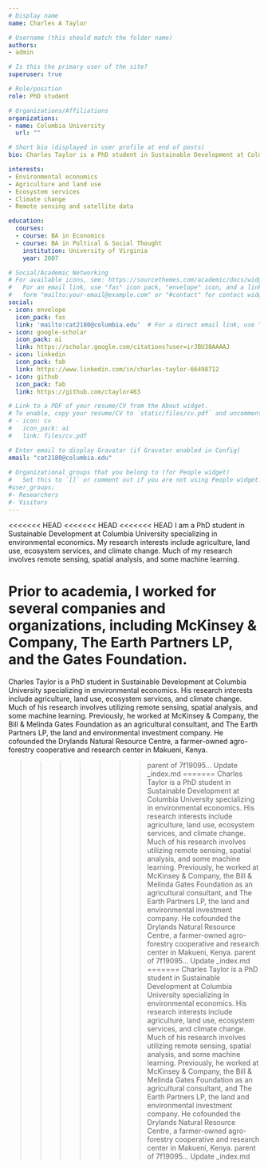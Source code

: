 ```yaml
---
# Display name
name: Charles A Taylor

# Username (this should match the folder name)
authors:
- admin

# Is this the primary user of the site?
superuser: true

# Role/position
role: PhD student

# Organizations/Affiliations
organizations:
- name: Columbia University
  url: ""

# Short bio (displayed in user profile at end of posts)
bio: Charles Taylor is a PhD student in Sustainable Development at Columbia University specializing in environmental economics.

interests:
- Environmental economics
- Agriculture and land use
- Ecosystem services
- Climate change
- Remote sensing and satellite data

education:
  courses:
  - course: BA in Economics
  - course: BA in Poltical & Social Thought
    institution: University of Virginia
    year: 2007

# Social/Academic Networking
# For available icons, see: https://sourcethemes.com/academic/docs/widgets/#icons
#   For an email link, use "fas" icon pack, "envelope" icon, and a link in the
#   form "mailto:your-email@example.com" or "#contact" for contact widget.
social:
- icon: envelope
  icon_pack: fas
  link: 'mailto:cat2180@columbia.edu'  # For a direct email link, use "mailto:cat2180@columbia.edu".
- icon: google-scholar
  icon_pack: ai
  link: https://scholar.google.com/citations?user=irJBU38AAAAJ
- icon: linkedin
  icon_pack: fab
  link: https://www.linkedin.com/in/charles-taylor-66498712
- icon: github
  icon_pack: fab
  link: https://github.com/ctaylor463

# Link to a PDF of your resume/CV from the About widget.
# To enable, copy your resume/CV to `static/files/cv.pdf` and uncomment the lines below.  
# - icon: cv
#   icon_pack: ai
#   link: files/cv.pdf

# Enter email to display Gravatar (if Gravatar enabled in Config)
email: "cat2180@columbia.edu"
  
# Organizational groups that you belong to (for People widget)
#   Set this to `[]` or comment out if you are not using People widget.  
#user_groups:
#- Researchers
#- Visitors
---
```


<<<<<<< HEAD
<<<<<<< HEAD
<<<<<<< HEAD
I am a PhD student in Sustainable Development at Columbia University specializing in environmental economics. My research interests include agriculture, land use, ecosystem services, and climate change. Much of my research involves remote sensing, spatial analysis, and some machine learning. 

Prior to academia, I worked for several companies and organizations, including McKinsey & Company, The Earth Partners LP, and the Gates Foundation.
=======
Charles Taylor is a PhD student in Sustainable Development at Columbia University specializing in environmental economics. His research interests include agriculture, land use, ecosystem services, and climate change. Much of his research involves utilizing remote sensing, spatial analysis, and some machine learning. Previously, he worked at McKinsey & Company, the Bill & Melinda Gates Foundation as an agricultural consultant, and The Earth Partners LP, the land and environmental investment company. He cofounded the Drylands Natural Resource Centre, a farmer-owned agro-forestry cooperative and research center in Makueni, Kenya.
>>>>>>> parent of 7f19095... Update _index.md
=======
Charles Taylor is a PhD student in Sustainable Development at Columbia University specializing in environmental economics. His research interests include agriculture, land use, ecosystem services, and climate change. Much of his research involves utilizing remote sensing, spatial analysis, and some machine learning. Previously, he worked at McKinsey & Company, the Bill & Melinda Gates Foundation as an agricultural consultant, and The Earth Partners LP, the land and environmental investment company. He cofounded the Drylands Natural Resource Centre, a farmer-owned agro-forestry cooperative and research center in Makueni, Kenya.
>>>>>>> parent of 7f19095... Update _index.md
=======
Charles Taylor is a PhD student in Sustainable Development at Columbia University specializing in environmental economics. His research interests include agriculture, land use, ecosystem services, and climate change. Much of his research involves utilizing remote sensing, spatial analysis, and some machine learning. Previously, he worked at McKinsey & Company, the Bill & Melinda Gates Foundation as an agricultural consultant, and The Earth Partners LP, the land and environmental investment company. He cofounded the Drylands Natural Resource Centre, a farmer-owned agro-forestry cooperative and research center in Makueni, Kenya.
>>>>>>> parent of 7f19095... Update _index.md
